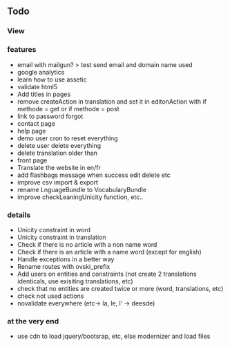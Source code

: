 ## Todo ##

### View ### 

### features ###
 * email with mailgun? > test send email and domain name used
 * google analytics
 * learn how to use assetic
 * validate html5
 * Add titles in pages
 * remove createAction in translation and set it in editonAction with if methode = get or if methode = post
 * link to password forgot
 * contact page
 * help page
 * demo user cron to reset everything
 * delete user delete everything
 * delete translation older than
 * front page
 * Translate the website in en/fr
 * add flashbags message when success edit delete etc
 * improve csv import & export
 * rename LnguageBundle to VocabularyBundle
 * improve checkLeaningUnicity function, etc..
### details ###
 * Unicity constraint in word
 * Unicity constraint in translation
 * Check if there is no article with a non name word
 * Check if there is an article with a name word (except for english)
 * Handle exceptions in a better way
 * Rename routes with ovski_prefix
 * Add users on entities and constraints (not create 2 translations identicals, use exisiting translations, etc)
 * check that no entities are created twice or more (word, translations, etc)
 * check not used actions
 * novalidate everywhere (etc-> la, le, l' -> deesde)
### at the very end ###
 * use cdn to load jquery/bootsrap, etc, else modernizer and load files
